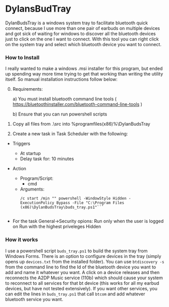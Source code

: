 # DylansBudTray
DylanBudsTray is a windows system tray to facilitate bluetooth quick connect, because I use more than one pair of earbuds on multiple devices and got sick of waiting for windows to discover all the bluetooth devices just to click on the one I want to connect. With this tool you can right click on the system tray and select which bluetooth device you want to connect.


### How to Install
I really wanted to make a windows .msi installer for this program, but ended up spending way more time trying to get that working than writing the utility itself. So manual installation instructions follow below:


0) Requirements:

 	a) You must install bluetooth command line tools ( https://bluetoothinstaller.com/bluetooth-command-line-tools )

 	b) Ensure that you can run powershell scripts


1) Copy all files from .\src into %programfiles(x86)%\DylanBudsTray

2) Create a new task in Task Scheduler with the following:

- Triggers

	- At startup
	- Delay task for: 10 minutes

- Action

	- Program/Script:
		- cmd
	- Arguments:
		```
		/c start /min "" powershell -WindowStyle Hidden -ExecutionPolicy Bypass -File "C:\Program Files (x86)\DylanBudsTray\buds_tray.ps1"```
				
- For the task General->Security opions:
	Run only when the user is logged on
	Run with the highest priveleges
	Hidden
	
### How it works

I use a powershell script `buds_tray.ps1` to build the system tray from Windows Forms. There is an option to configure devices in the tray (simply opens up `devices.txt` from the installed folder). You can use `btdiscovery -s` from the command line to find the Id of the bluetooth device you want to add and name it whatever you want. A click on a device releases and then reconnects the A2DP Music service (110b) which should cause your system to reconnect to all services for that bt device (this works for all my earbud devices, but have not  tested extensively). If you want other services, you can edit the lines in `buds_tray.ps1` that call `btcom` and add whatever bluetooth service you want.
